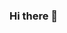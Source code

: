 ### Hi there 👋

<!--
**ck-surya/ck-surya** is a ✨ _special_ ✨ repository because its `README.md` (this file) appears on your GitHub profile.

Here are some ideas to get you started:

- 🔭 I’m currently working in Navgurukuk as an Academic Associate
- 🌱 I’m currently learning Google AppScript, React.js, Node.js, JavaScript, HTML/CSS, Python,C/C++,
- 👯 I’m looking to collaborate on ...
- 🤔 I’m looking for help with ...
- 💬 Ask me about ...
- 📫 How to reach me: ...
  Email:- chhotu22@navgurukul.org
- 😄 Pronouns: ...
- ⚡ Fun fact: ...
-->
